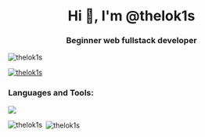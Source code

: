 <h1 align="center">Hi 👋, I'm @thelok1s</h1>
<h3 align="center">Beginner web fullstack developer</h3>

<p align="left"> <img src="https://komarev.com/ghpvc/?username=thelok1s&label=Profile%20views&color=0e75b6&style=flat" alt="thelok1s" /> </p>

<p align="left"> <a href="https://github.com/ryo-ma/github-profile-trophy"><img src="https://github-profile-trophy.vercel.app/?username=thelok1s&theme=onedark" alt="thelok1s" /></a> </p>

<h3 align="left">Languages and Tools:</h3>
<p align="left">
   <a href="https://skillicons.dev">
    <img src="https://skillicons.dev/icons?i=bash,cloudflare,css,figma,git,html,js,nextjs,nodejs,npm,py,react,sass,sqlite,tailwind,ts,vercel,vite" />
  </a>
</p>

<p><img align="left" src="https://github-readme-stats.vercel.app/api/top-langs?username=thelok1s&show_icons=true&locale=en&layout=compact" alt="thelok1s" /></p>

<p>&nbsp;<img align="center" src="https://github-readme-stats.vercel.app/api?username=thelok1s&show_icons=true&locale=en" alt="thelok1s" /></p>

